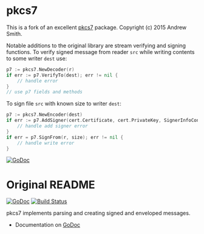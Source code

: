 # pkcs7

This is a fork of an excellent [pkcs7](https://github.com/fullsaylor/pkcs7) package. Copyright (c) 2015 Andrew Smith.

Notable additions to the original library are stream verifying and signing
functions. To verify signed message from reader `src` while writing contents to
some writer `dest` use:

```go
p7 := pkcs7.NewDecoder(r)
if err := p7.VerifyTo(dest); err != nil {
    // handle error
}
// use p7 fields and methods
```

To sign file `src` with known size to writer `dest`:

```go
p7 := pkcs7.NewEncoder(dest)
if err := p7.AddSigner(cert.Certificate, cert.PrivateKey, SignerInfoConfig{}); err != nil {
    // handle add signer error
}
if err = p7.SignFrom(r, size); err != nil {
    // handle write error
}
```

[![GoDoc](https://godoc.org/github.com/andviro/pkcs7?status.svg)](https://godoc.org/github.com/andviro/pkcs7)



# Original README

[![GoDoc](https://godoc.org/github.com/fullsailor/pkcs7?status.svg)](https://godoc.org/github.com/fullsailor/pkcs7)
[![Build Status](https://travis-ci.org/fullsailor/pkcs7.svg?branch=master)](https://travis-ci.org/fullsailor/pkcs7)

pkcs7 implements parsing and creating signed and enveloped messages.

- Documentation on [GoDoc](http://godoc.org/github.com/fullsailor/pkcs7)
